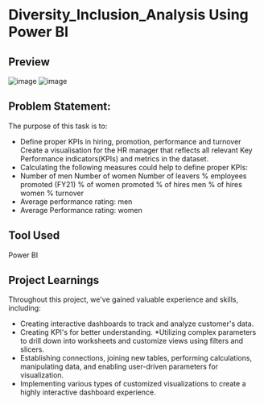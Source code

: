 # Diversity_Inclusion_Analysis Using Power BI

## Preview
![image](https://github.com/user-attachments/assets/8623355c-a8f1-4c1a-9784-e71c11c442c5)
![image](https://github.com/user-attachments/assets/9cd15fb4-e841-4c0e-9e2e-df9a92aeebd8)


## Problem Statement:
The purpose of this task is to:
* Define proper KPIs in hiring, promotion, performance and turnover Create a visualisation for the HR manager that reflects all relevant Key Performance indicators(KPIs) and metrics in the dataset. 
* Calculating the following measures could help to define proper KPIs:
* Number of men Number of women Number of leavers % employees promoted (FY21) % of women promoted % of hires men % of hires women % turnover 
* Average performance rating: men 
* Average Performance rating: women

## Tool Used
Power BI

## Project Learnings
 Throughout this project, we've gained valuable experience and skills, including: 
* Creating interactive dashboards to track and analyze customer's data.
* Creating KPI's for better understanding. *Utilizing complex parameters to drill down into worksheets and customize views using filters and slicers.
* Establishing connections, joining new tables, performing calculations, manipulating data, and enabling user-driven parameters for visualization.
* Implementing various types of customized visualizations to create a highly interactive dashboard experience.
